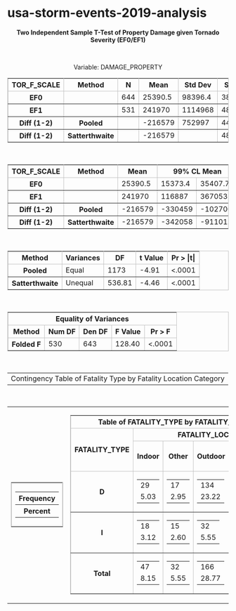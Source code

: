 # usa-storm-events-2019-analysis

<html>
   <body>
      <div align="center">
         <p align="center"><b>Two Independent Sample T-Test of Property Damage given Tornado Severity (EF0/EF1)</b></p>
         <br>
         <p align="center">Variable: DAMAGE_PROPERTY</p>
      </div>
      <div align="center">
         <table class="table" cellspacing="0" cellpadding="5" rules="all" frame="box" bordercolor="#C1C1C1" summary="Procedure Ttest: Statistics">
            <colgroup>
               <col>
               <col>
            </colgroup>
            <colgroup>
               <col>
               <col>
               <col>
               <col>
               <col>
               <col>
            </colgroup>
            <thead>
               <tr>
                  <th class="l b header" scope="col">TOR_F_SCALE</th>
                  <th class="l b header" scope="col">Method</th>
                  <th class="r b header" scope="col">N</th>
                  <th class="r b header" scope="col">Mean</th>
                  <th class="r b header" scope="col">Std&nbsp;Dev</th>
                  <th class="r b header" scope="col">Std&nbsp;Err</th>
                  <th class="r b header" scope="col">Minimum</th>
                  <th class="r b header" scope="col">Maximum</th>
               </tr>
            </thead>
            <tbody>
               <tr>
                  <th class="l rowheader" scope="row">EF0</th>
                  <th class="l rowheader" scope="row">&nbsp;</th>
                  <td class="r data">644</td>
                  <td class="r data">25390.5</td>
                  <td class="r data">98396.4</td>
                  <td class="r data">3877.4</td>
                  <td class="r data">0</td>
                  <td class="r data">1380000</td>
               </tr>
               <tr>
                  <th class="l rowheader" scope="row">EF1</th>
                  <th class="l rowheader" scope="row">&nbsp;</th>
                  <td class="r data">531</td>
                  <td class="r data">241970</td>
                  <td class="r data">1114968</td>
                  <td class="r data">48385.5</td>
                  <td class="r data">0</td>
                  <td class="r data">15000000</td>
               </tr>
               <tr>
                  <th class="l rowheader" scope="row">Diff (1-2)</th>
                  <th class="l rowheader" scope="row">Pooled</th>
                  <td class="r data">&nbsp;</td>
                  <td class="r data" nowrap>-216579</td>
                  <td class="r data">752997</td>
                  <td class="r data">44139.0</td>
                  <td class="r data">&nbsp;</td>
                  <td class="r data">&nbsp;</td>
               </tr>
               <tr>
                  <th class="l rowheader" scope="row">Diff (1-2)</th>
                  <th class="l rowheader" scope="row">Satterthwaite</th>
                  <td class="r data">&nbsp;</td>
                  <td class="r data" nowrap>-216579</td>
                  <td class="r data">&nbsp;</td>
                  <td class="r data">48540.6</td>
                  <td class="r data">&nbsp;</td>
                  <td class="r data">&nbsp;</td>
               </tr>
            </tbody>
         </table>
      </div>
      <br>
      <div align="center">
         <table class="table" cellspacing="0" cellpadding="5" rules="all" frame="box" bordercolor="#C1C1C1" summary="Procedure Ttest: Confidence Limits">
            <colgroup>
               <col>
               <col>
            </colgroup>
            <colgroup>
               <col>
               <col>
               <col>
               <col>
               <col>
               <col>
            </colgroup>
            <thead>
               <tr>
                  <th class="l b header" scope="col">TOR_F_SCALE</th>
                  <th class="l b header" scope="col">Method</th>
                  <th class="r b header" scope="col">Mean</th>
                  <th class="c b header" colspan="2" scope="colgroup">99% CL Mean</th>
                  <th class="r b header" scope="col">Std&nbsp;Dev</th>
                  <th class="c b header" colspan="2" scope="colgroup">99% CL Std Dev</th>
               </tr>
            </thead>
            <tbody>
               <tr>
                  <th class="l rowheader" scope="row">EF0</th>
                  <th class="l rowheader" scope="row">&nbsp;</th>
                  <td class="r data">25390.5</td>
                  <td class="r data">15373.4</td>
                  <td class="r data">35407.7</td>
                  <td class="r data">98396.4</td>
                  <td class="r data">91775.4</td>
                  <td class="r data">105969</td>
               </tr>
               <tr>
                  <th class="l rowheader" scope="row">EF1</th>
                  <th class="l rowheader" scope="row">&nbsp;</th>
                  <td class="r data">241970</td>
                  <td class="r data">116887</td>
                  <td class="r data">367053</td>
                  <td class="r data">1114968</td>
                  <td class="r data">1032860</td>
                  <td class="r data">1210165</td>
               </tr>
               <tr>
                  <th class="l rowheader" scope="row">Diff (1-2)</th>
                  <th class="l rowheader" scope="row">Pooled</th>
                  <td class="r data" nowrap>-216579</td>
                  <td class="r data" nowrap>-330459</td>
                  <td class="r data" nowrap>-102700</td>
                  <td class="r data">752997</td>
                  <td class="r data">714855</td>
                  <td class="r data">795125</td>
               </tr>
               <tr>
                  <th class="l rowheader" scope="row">Diff (1-2)</th>
                  <th class="l rowheader" scope="row">Satterthwaite</th>
                  <td class="r data" nowrap>-216579</td>
                  <td class="r data" nowrap>-342058</td>
                  <td class="r data" nowrap>-91101.0</td>
                  <td class="r data">&nbsp;</td>
                  <td class="r data">&nbsp;</td>
                  <td class="r data">&nbsp;</td>
               </tr>
            </tbody>
         </table>
      </div>
      <br>
      <div align="center">
         <table class="table" cellspacing="0" cellpadding="5" rules="all" frame="box" bordercolor="#C1C1C1" summary="Procedure Ttest: T-Tests">
            <colgroup>
               <col>
            </colgroup>
            <colgroup>
               <col>
               <col>
               <col>
               <col>
            </colgroup>
            <thead>
               <tr>
                  <th class="l b header" scope="col">Method</th>
                  <th class="l b header" scope="col">Variances</th>
                  <th class="r b header" scope="col">DF</th>
                  <th class="r b header" scope="col">t&nbsp;Value</th>
                  <th class="r b header" scope="col">Pr&nbsp;&gt;&nbsp;|t|</th>
               </tr>
            </thead>
            <tbody>
               <tr>
                  <th class="l rowheader" scope="row">Pooled</th>
                  <td class="l data">Equal</td>
                  <td class="r data">1173</td>
                  <td class="r data" nowrap>-4.91</td>
                  <td class="r data">&lt;.0001</td>
               </tr>
               <tr>
                  <th class="l rowheader" scope="row">Satterthwaite</th>
                  <td class="l data">Unequal</td>
                  <td class="r data">536.81</td>
                  <td class="r data" nowrap>-4.46</td>
                  <td class="r data">&lt;.0001</td>
               </tr>
            </tbody>
         </table>
      </div>
      <br>
      <div align="center">
         <table class="table" cellspacing="0" cellpadding="5" rules="all" frame="box" bordercolor="#C1C1C1" summary="Procedure Ttest: Equality of Variances">
            <colgroup>
               <col>
            </colgroup>
            <colgroup>
               <col>
               <col>
               <col>
               <col>
            </colgroup>
            <thead>
               <tr>
                  <th class="c b header" colspan="5" scope="colgroup">Equality of Variances</th>
               </tr>
               <tr>
                  <th class="l b header" scope="col">Method</th>
                  <th class="r b header" scope="col">Num&nbsp;DF</th>
                  <th class="r b header" scope="col">Den&nbsp;DF</th>
                  <th class="r b header" scope="col">F Value</th>
                  <th class="r b header" scope="col">Pr&nbsp;&gt;&nbsp;F</th>
               </tr>
            </thead>
            <tbody>
               <tr>
                  <th class="l rowheader" scope="row">Folded F</th>
                  <td class="r data">530</td>
                  <td class="r data">643</td>
                  <td class="r data">128.40</td>
                  <td class="r data">&lt;.0001</td>
               </tr>
            </tbody>
         </table>
      </div>
      <br>
   </body>
</html>

<html>
<head>

<div class="branch">
<a name="IDX"></a>
<table class="systitleandfootercontainer" width="100%" cellspacing="1" cellpadding="1" rules="none" frame="void" border="0" summary="Page Layout">
<tr>
<td class="c systemtitle">Contingency Table of Fatality Type by Fatality Location Category</td>
</tr>
</table><br>
<div>
<div align="center">
<table  summary="Page Layout"><tr>
<td class="c t"><div align="center">
<table class="table" cellspacing="0" cellpadding="5" rules="all" frame="box" bordercolor="#C1C1C1" summary="Procedure Freq: Cross-Tabular Freq Table">
<colgroup>
<col>
</colgroup>
<colgroup>
</colgroup>
<tbody>
<tr>
<th class="l t stacked_cell header" scope="col"><table width="100%" border="0" cellpadding="5" cellspacing="0">
<tr>
<th class="l t header top_stacked_value" scope="col">Frequency</th>
</tr>
<tr>
<th class="l t header bottom_stacked_value" scope="col">Percent</th>
</tr>
</table></th>
</tr>
</tbody>
</table>
</div>
</td>
<td><div align="center">
<table class="table" cellspacing="0" cellpadding="5" rules="all" frame="box" bordercolor="#C1C1C1" summary="Procedure Freq: Cross-Tabular Freq Table">
<colgroup>
<col>
</colgroup>
<colgroup>
<col>
<col>
<col>
<col>
<col>
<col>
</colgroup>
<thead>
<tr>
<th class="c header" colspan="7" scope="colgroup">Table&nbsp;of&nbsp;FATALITY_TYPE&nbsp;by&nbsp;FATALITY_LOCATION_CATEGORY</th>
</tr>
<tr>
<th class="c b header" rowspan="2" scope="col">FATALITY_TYPE</th>
<th class="c b header" colspan="6" scope="colgroup">FATALITY_LOCATION_CATEGORY</th>
</tr>
<tr>
<th class="r header" scope="col">Indoor</th>
<th class="r header" scope="col">Other</th>
<th class="r header" scope="col">Outdoor</th>
<th class="r header" scope="col">Vehicle Equip<br/>Related</th>
<th class="r header" scope="col">Water Related</th>
<th class="r header" scope="col">Total</th>
</tr>
</thead>
<tbody>
<tr>
<th class="l t rowheader" scope="row">D    </th>
<td class="r t stacked_cell data"><table width="100%" border="0" cellpadding="5" cellspacing="0">
<tr>
<td class="r t data top_stacked_value">29</td>
</tr>
<tr>
<td class="r t data bottom_stacked_value">5.03</td>
</tr>
</table></td>
<td class="r t stacked_cell data"><table width="100%" border="0" cellpadding="5" cellspacing="0">
<tr>
<td class="r t data top_stacked_value">17</td>
</tr>
<tr>
<td class="r t data bottom_stacked_value">2.95</td>
</tr>
</table></td>
<td class="r t stacked_cell data"><table width="100%" border="0" cellpadding="5" cellspacing="0">
<tr>
<td class="r t data top_stacked_value">134</td>
</tr>
<tr>
<td class="r t data bottom_stacked_value">23.22</td>
</tr>
</table></td>
<td class="r t stacked_cell data"><table width="100%" border="0" cellpadding="5" cellspacing="0">
<tr>
<td class="r t data top_stacked_value">125</td>
</tr>
<tr>
<td class="r t data bottom_stacked_value">21.66</td>
</tr>
</table></td>
<td class="r t stacked_cell data"><table width="100%" border="0" cellpadding="5" cellspacing="0">
<tr>
<td class="r t data top_stacked_value">110</td>
</tr>
<tr>
<td class="r t data bottom_stacked_value">19.06</td>
</tr>
</table></td>
<td class="r t stacked_cell data"><table width="100%" border="0" cellpadding="5" cellspacing="0">
<tr>
<td class="r t data top_stacked_value">415</td>
</tr>
<tr>
<td class="r t data bottom_stacked_value">71.92</td>
</tr>
</table></td>
</tr>
<tr>
<th class="l t rowheader" scope="row">I    </th>
<td class="r t stacked_cell data"><table width="100%" border="0" cellpadding="5" cellspacing="0">
<tr>
<td class="r t data top_stacked_value">18</td>
</tr>
<tr>
<td class="r t data bottom_stacked_value">3.12</td>
</tr>
</table></td>
<td class="r t stacked_cell data"><table width="100%" border="0" cellpadding="5" cellspacing="0">
<tr>
<td class="r t data top_stacked_value">15</td>
</tr>
<tr>
<td class="r t data bottom_stacked_value">2.60</td>
</tr>
</table></td>
<td class="r t stacked_cell data"><table width="100%" border="0" cellpadding="5" cellspacing="0">
<tr>
<td class="r t data top_stacked_value">32</td>
</tr>
<tr>
<td class="r t data bottom_stacked_value">5.55</td>
</tr>
</table></td>
<td class="r t stacked_cell data"><table width="100%" border="0" cellpadding="5" cellspacing="0">
<tr>
<td class="r t data top_stacked_value">79</td>
</tr>
<tr>
<td class="r t data bottom_stacked_value">13.69</td>
</tr>
</table></td>
<td class="r t stacked_cell data"><table width="100%" border="0" cellpadding="5" cellspacing="0">
<tr>
<td class="r t data top_stacked_value">18</td>
</tr>
<tr>
<td class="r t data bottom_stacked_value">3.12</td>
</tr>
</table></td>
<td class="r t stacked_cell data"><table width="100%" border="0" cellpadding="5" cellspacing="0">
<tr>
<td class="r t data top_stacked_value">162</td>
</tr>
<tr>
<td class="r t data bottom_stacked_value">28.08</td>
</tr>
</table></td>
</tr>
<tr>
<th class="l t rowheader" scope="row">Total</th>
<td class="r t stacked_cell data"><table width="100%" border="0" cellpadding="5" cellspacing="0">
<tr>
<td class="r t data top_stacked_value">47</td>
</tr>
<tr>
<td class="r t data bottom_stacked_value">8.15</td>
</tr>
</table></td>
<td class="r t stacked_cell data"><table width="100%" border="0" cellpadding="5" cellspacing="0">
<tr>
<td class="r t data top_stacked_value">32</td>
</tr>
<tr>
<td class="r t data bottom_stacked_value">5.55</td>
</tr>
</table></td>
<td class="r t stacked_cell data"><table width="100%" border="0" cellpadding="5" cellspacing="0">
<tr>
<td class="r t data top_stacked_value">166</td>
</tr>
<tr>
<td class="r t data bottom_stacked_value">28.77</td>
</tr>
</table></td>
<td class="r t stacked_cell data"><table width="100%" border="0" cellpadding="5" cellspacing="0">
<tr>
<td class="r t data top_stacked_value">204</td>
</tr>
<tr>
<td class="r t data bottom_stacked_value">35.36</td>
</tr>
</table></td>
<td class="r t stacked_cell data"><table width="100%" border="0" cellpadding="5" cellspacing="0">
<tr>
<td class="r t data top_stacked_value">128</td>
</tr>
<tr>
<td class="r t data bottom_stacked_value">22.18</td>
</tr>
</table></td>
<td class="r t stacked_cell data"><table width="100%" border="0" cellpadding="5" cellspacing="0">
<tr>
<td class="r t data top_stacked_value">577</td>
</tr>
<tr>
<td class="r t data bottom_stacked_value">100.00</td>
</tr>
</table></td>
</tr>
</tbody>
</table>
</div>
</tr>
</table>
</div>
</div>
<br>
</div>
</body>
</html>

